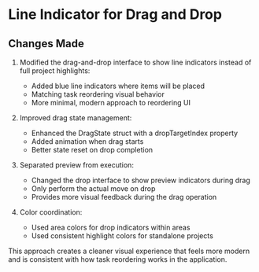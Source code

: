 # Line Indicator for Drag and Drop

## Changes Made

1. Modified the drag-and-drop interface to show line indicators instead of full project highlights:
   - Added blue line indicators where items will be placed
   - Matching task reordering visual behavior
   - More minimal, modern approach to reordering UI

2. Improved drag state management:
   - Enhanced the DragState struct with a dropTargetIndex property
   - Added animation when drag starts
   - Better state reset on drop completion

3. Separated preview from execution:
   - Changed the drop interface to show preview indicators during drag
   - Only perform the actual move on drop
   - Provides more visual feedback during the drag operation

4. Color coordination:
   - Used area colors for drop indicators within areas
   - Used consistent highlight colors for standalone projects

This approach creates a cleaner visual experience that feels more modern and is consistent with how task reordering works in the application.
